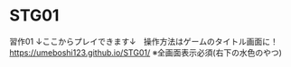 # STG01
習作01
↓ここからプレイできます↓　操作方法はゲームのタイトル画面に！
https://umeboshi123.github.io/STG01/
※全画面表示必須(右下の水色のやつ)
